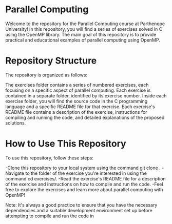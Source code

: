 # Parallel Computing

Welcome to the repository for the Parallel Computing course at Parthenope University! In this repository, you will find a series of exercises solved in C using the OpenMP library. The main goal of this repository is to provide practical and educational examples of parallel computing using OpenMP.

# Repository Structure

The repository is organized as follows:

The exercises folder contains a series of numbered exercises, each focusing on a specific aspect of parallel computing.
Each exercise is contained in a separate folder, identified by its exercise number. Inside each exercise folder, you will find the source code in the C programming language and a specific README file for that exercise.
Each exercise's README file contains a description of the exercise, instructions for compiling and running the code, and detailed explanations of the proposed solutions.
# How to Use This Repository

To use this repository, follow these steps:

-Clone this repository to your local system using the command git clone <repository URL>.
-Navigate to the folder of the exercise you're interested in using the command cd exercises/<exercise number>.
-Read the exercise's README file for a description of the exercise and instructions on how to compile and run the code.
-Feel free to explore the exercises and learn more about parallel computing with OpenMP!

Note: It's always a good practice to ensure that you have the necessary dependencies and a suitable development environment set up before attempting to compile and run the code in 
